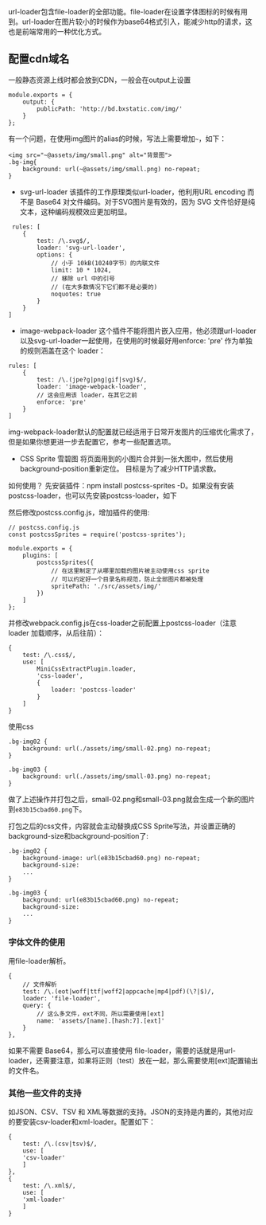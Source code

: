 

url-loader包含file-loader的全部功能。file-loader在设置字体图标的时候有用到。url-loader在图片较小的时候作为base64格式引入，能减少http的请求，这也是前端常用的一种优化方式。


## 配置cdn域名
一般静态资源上线时都会放到CDN，一般会在output上设置
```
module.exports = {
    output: {
        publicPath: 'http://bd.bxstatic.com/img/'
    }
};
```


有一个问题，在使用img图片的alias的时候，写法上需要增加`~`，如下：
```
<img src="~@assets/img/small.png" alt="背景图"> 
.bg-img{
    background: url(~@assets/img/small.png) no-repeat;
}
```


- svg-url-loader 
该插件的工作原理类似url-loader，他利用URL encoding 而不是 Base64 对文件编码。对于SVG图片是有效的，因为 SVG 文件恰好是纯文本，这种编码规模效应更加明显。
```
 rules: [
    {
        test: /\.svg$/,
        loader: 'svg-url-loader',
        options: {
            // 小于 10kB(10240字节）的内联文件
            limit: 10 * 1024,
            // 移除 url 中的引号
            // (在大多数情况下它们都不是必要的)
            noquotes: true
        }
    }
]
```


- image-webpack-loader
这个插件不能将图片嵌入应用，他必须跟url-loader以及svg-url-loader一起使用，在使用的时候最好用enforce: 'pre' 作为单独的规则涵盖在这个 loader：
```
rules: [
    {
        test: /\.(jpe?g|png|gif|svg)$/,
        loader: 'image-webpack-loader',
        // 这会应用该 loader，在其它之前
        enforce: 'pre'
    }
]
```
img-webpack-loader默认的配置就已经适用于日常开发图片的压缩优化需求了，但是如果你想更进一步去配置它，参考一些配置选项。


- CSS Sprite 雪碧图
将页面用到的小图片合并到一张大图中，然后使用background-position重新定位。
目标是为了减少HTTP请求数。

如何使用？
先安装插件：npm install postcss-sprites -D。如果没有安装postcss-loader，也可以先安装postcss-loader，如下

然后修改postcss.config.js，增加插件的使用:
```
// postcss.config.js
const postcssSprites = require('postcss-sprites');

module.exports = {
    plugins: [
        postcssSprites({
            // 在这里制定了从哪里加载的图片被主动使用css sprite
            // 可以约定好一个目录名称规范，防止全部图片都被处理
            spritePath: './src/assets/img/'
        })
    ]
};
```

并修改webpack.config.js在css-loader之前配置上postcss-loader（注意 loader 加载顺序，从后往前）：
```
{
    test: /\.css$/,
    use: [
        MiniCssExtractPlugin.loader,
        'css-loader',
        {
            loader: 'postcss-loader'
        }
    ]
}
```

使用css
```
.bg-img02 {
    background: url(./assets/img/small-02.png) no-repeat;
}

.bg-img03 {
    background: url(./assets/img/small-03.png) no-repeat;
}
```
做了上述操作并打包之后，small-02.png和small-03.png就会生成一个新的图片到`e83b15cbad60.png`下。

打包之后的css文件，内容就会主动替换成CSS Sprite写法，并设置正确的background-size和background-position了:
```
.bg-img02 {
    background-image: url(e83b15cbad60.png) no-repeat;
    background-size:
    ...
}

.bg-img03 {
    background: url(e83b15cbad60.png) no-repeat;
    background-size:
    ...
}
```


### 字体文件的使用
用file-loader解析。
```
{
    // 文件解析
    test: /\.(eot|woff|ttf|woff2|appcache|mp4|pdf)(\?|$)/,
    loader: 'file-loader',
    query: {
        // 这么多文件，ext不同，所以需要使用[ext]
        name: 'assets/[name].[hash:7].[ext]'
    }
},
```
如果不需要 Base64，那么可以直接使用 file-loader，需要的话就是用url-loader，还需要注意，如果将正则（test）放在一起，那么需要使用[ext]配置输出的文件名。


### 其他一些文件的支持
如JSON、CSV、TSV 和 XML等数据的支持。JSON的支持是内置的，其他对应的要安装csv-loader和xml-loader。配置如下：
```
{
    test: /\.(csv|tsv)$/,
    use: [
    'csv-loader'
    ]
},
{
    test: /\.xml$/,
    use: [
    'xml-loader'
    ]
}
```


